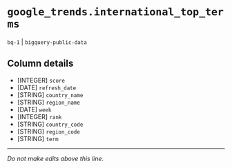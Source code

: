 # `google_trends.international_top_terms`
`bq-1` | `bigquery-public-data`

## Column details
* [INTEGER]   `score`
* [DATE]      `refresh_date`
* [STRING]    `country_name`
* [STRING]    `region_name`
* [DATE]      `week`
* [INTEGER]   `rank`
* [STRING]    `country_code`
* [STRING]    `region_code`
* [STRING]    `term`

-------------------------------------------------------------------------------
*Do not make edits above this line.*
